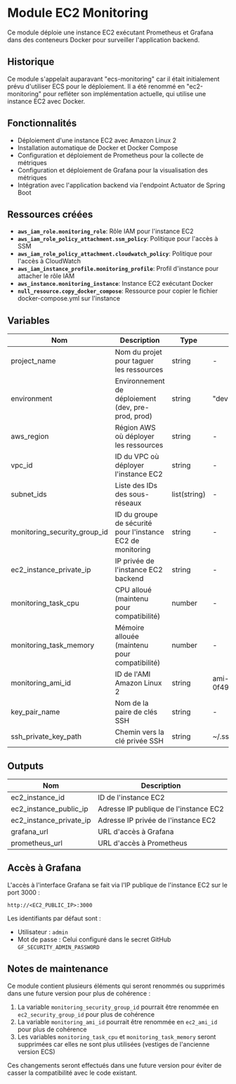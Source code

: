 # Module EC2 Monitoring

Ce module déploie une instance EC2 exécutant Prometheus et Grafana dans des conteneurs Docker pour surveiller l'application backend.

## Historique

Ce module s'appelait auparavant "ecs-monitoring" car il était initialement prévu d'utiliser ECS pour le déploiement. Il a été renommé en "ec2-monitoring" pour refléter son implémentation actuelle, qui utilise une instance EC2 avec Docker.

## Fonctionnalités

- Déploiement d'une instance EC2 avec Amazon Linux 2
- Installation automatique de Docker et Docker Compose
- Configuration et déploiement de Prometheus pour la collecte de métriques
- Configuration et déploiement de Grafana pour la visualisation des métriques
- Intégration avec l'application backend via l'endpoint Actuator de Spring Boot

## Ressources créées

- **`aws_iam_role.monitoring_role`**: Rôle IAM pour l'instance EC2
- **`aws_iam_role_policy_attachment.ssm_policy`**: Politique pour l'accès à SSM
- **`aws_iam_role_policy_attachment.cloudwatch_policy`**: Politique pour l'accès à CloudWatch
- **`aws_iam_instance_profile.monitoring_profile`**: Profil d'instance pour attacher le rôle IAM
- **`aws_instance.monitoring_instance`**: Instance EC2 exécutant Docker
- **`null_resource.copy_docker_compose`**: Ressource pour copier le fichier docker-compose.yml sur l'instance

## Variables

| Nom | Description | Type | Défaut | Obligatoire |
|-----|-------------|------|--------|------------|
| project_name | Nom du projet pour taguer les ressources | string | - | oui |
| environment | Environnement de déploiement (dev, pre-prod, prod) | string | "dev" | oui |
| aws_region | Région AWS où déployer les ressources | string | - | oui |
| vpc_id | ID du VPC où déployer l'instance EC2 | string | - | oui |
| subnet_ids | Liste des IDs des sous-réseaux | list(string) | - | oui |
| monitoring_security_group_id | ID du groupe de sécurité pour l'instance EC2 de monitoring | string | - | oui |
| ec2_instance_private_ip | IP privée de l'instance EC2 backend | string | - | oui |
| monitoring_task_cpu | CPU alloué (maintenu pour compatibilité) | number | - | oui |
| monitoring_task_memory | Mémoire allouée (maintenu pour compatibilité) | number | - | oui |
| monitoring_ami_id | ID de l'AMI Amazon Linux 2 | string | ami-0f4982c2ea2a68de5 | non |
| key_pair_name | Nom de la paire de clés SSH | string | - | oui |
| ssh_private_key_path | Chemin vers la clé privée SSH | string | ~/.ssh/id_rsa | non |

## Outputs

| Nom | Description |
|-----|-------------|
| ec2_instance_id | ID de l'instance EC2 |
| ec2_instance_public_ip | Adresse IP publique de l'instance EC2 |
| ec2_instance_private_ip | Adresse IP privée de l'instance EC2 |
| grafana_url | URL d'accès à Grafana |
| prometheus_url | URL d'accès à Prometheus |

## Accès à Grafana

L'accès à l'interface Grafana se fait via l'IP publique de l'instance EC2 sur le port 3000 :

```
http://<EC2_PUBLIC_IP>:3000
```

Les identifiants par défaut sont :
- Utilisateur : `admin`
- Mot de passe : Celui configuré dans le secret GitHub `GF_SECURITY_ADMIN_PASSWORD`

## Notes de maintenance

Ce module contient plusieurs éléments qui seront renommés ou supprimés dans une future version pour plus de cohérence :

1. La variable `monitoring_security_group_id` pourrait être renommée en `ec2_security_group_id` pour plus de cohérence
2. La variable `monitoring_ami_id` pourrait être renommée en `ec2_ami_id` pour plus de cohérence
3. Les variables `monitoring_task_cpu` et `monitoring_task_memory` seront supprimées car elles ne sont plus utilisées (vestiges de l'ancienne version ECS)

Ces changements seront effectués dans une future version pour éviter de casser la compatibilité avec le code existant.
